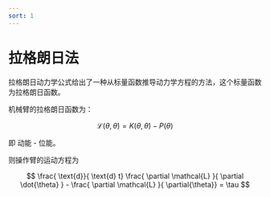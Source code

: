 ```yaml
---
sort: 1
---
```

# 拉格朗日法

拉格朗日动力学公式给出了一种从标量函数推导动力学方程的方法，这个标量函数为拉格朗日函数。

机械臂的拉格朗日函数为：

$$
\mathcal{L} (\theta , \dot{\theta}) = K(\theta , \dot{\theta}) - P(\theta)
$$

即 动能 - 位能。

则操作臂的运动方程为

$$
\frac{ \text{d}}{ \text{d} t} \frac{ \partial \mathcal{L} }{ \partial \dot{\theta} } - \frac{ \partial \mathcal{L} }{ \partial{\theta}} = \tau
$$





